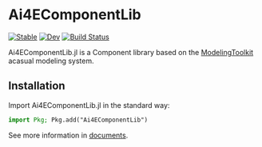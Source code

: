 # Ai4EComponentLib

[![Stable](https://img.shields.io/badge/docs-stable-blue.svg)](https://ai4energy.github.io/Ai4EComponentLib.jl/stable/)
[![Dev](https://img.shields.io/badge/docs-dev-blue.svg)](https://ai4energy.github.io/Ai4EComponentLib.jl/dev/)
[![Build Status](https://travis-ci.com/ai4energy/Ai4EComponentLib.jl.svg?branch=main)](https://travis-ci.com/ai4energy/Ai4EComponentLib.jl)

Ai4EComponentLib.jl is a Component library based on the [ModelingToolkit](https://mtk.sciml.ai/dev/) acasual modeling system.

## Installation

Import Ai4EComponentLib.jl in the standard way:

```julia
import Pkg; Pkg.add("Ai4EComponentLib")
```

See more information in [documents]((https://ai4energy.github.io/Ai4EComponentLib.jl/dev/)).
